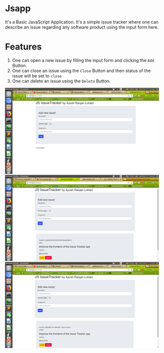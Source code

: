 # Jsapp
It's a Basic JavaScript Application. 
It's a simple issue tracker where one can describe an issue regarding any software product 
using the input form here.
# Features
1. One can open a new issue by filling the input form and clicking the `Add` Button.
2. One can close an issue using the `Close` Button and then status of the issue will be set to `close`
3. One can delete an issue using the `Delete` Button.

![alt text](screenshots/Input_Form.png "Input Form to open an Issue")
![alt text](screenshots/Open_Status.png "When the issue is in open state")
![alt text](screenshots/Closed_Status.png "When the issue is in closed state")